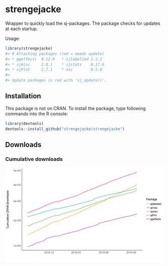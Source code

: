 
# strengejacke

Wrapper to quickly load the sj-packages. The package checks for updates
at each startup.

Usage:

``` r
library(strengejacke)
#> # Attaching packages (red = needs update)
#> * ggeffects  0.12.0   * sjlabelled 1.1.2 
#> * sjmisc     2.8.1    * sjstats    0.17.6     
#> * sjPlot     2.7.1    * esc        0.5.0      
#> 
#> Update packages in red with 'sj_update()'.
```

## Installation

This package is not on CRAN. To install the package, type following
commands into the R console:

``` r
library(devtools)
devtools::install_github("strengejacke/strengejacke")
```

## Downloads

### Cumulative downloads

<img src="man/figures/unnamed-chunk-5-1.png" style="display: block; margin: auto;" />
